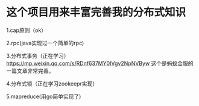 # 这个项目用来丰富完善我的分布式知识

1.cap原则（ok）

2.rpc(java实现过一个简单的rpc)

3.分布式事务（正在学习）https://mp.weixin.qq.com/s/RDnf637MY0IVgv2NpNVByw    这个是蚂蚁金服的一篇文章非常完善。

4.分布式锁（正在学习zookeepr实现）

5.mapreduce(用go简单实现了)
